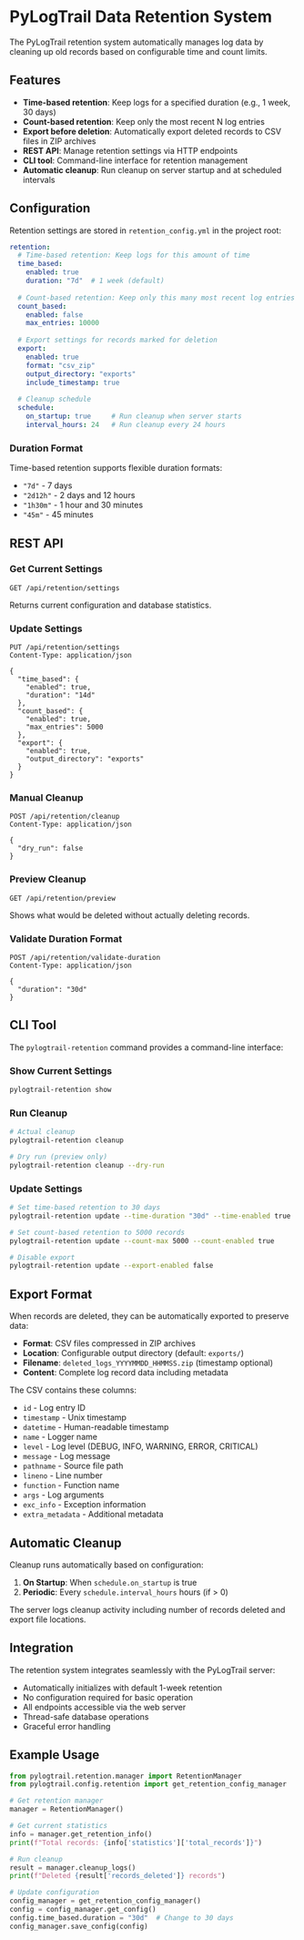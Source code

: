 # PyLogTrail Data Retention System

The PyLogTrail retention system automatically manages log data by cleaning up old records based on configurable time and count limits.

## Features

- **Time-based retention**: Keep logs for a specified duration (e.g., 1 week, 30 days)
- **Count-based retention**: Keep only the most recent N log entries
- **Export before deletion**: Automatically export deleted records to CSV files in ZIP archives
- **REST API**: Manage retention settings via HTTP endpoints
- **CLI tool**: Command-line interface for retention management
- **Automatic cleanup**: Run cleanup on server startup and at scheduled intervals

## Configuration

Retention settings are stored in `retention_config.yml` in the project root:

```yaml
retention:
  # Time-based retention: Keep logs for this amount of time
  time_based:
    enabled: true
    duration: "7d"  # 1 week (default)
  
  # Count-based retention: Keep only this many most recent log entries
  count_based:
    enabled: false
    max_entries: 10000
  
  # Export settings for records marked for deletion
  export:
    enabled: true
    format: "csv_zip"
    output_directory: "exports"
    include_timestamp: true
  
  # Cleanup schedule
  schedule:
    on_startup: true     # Run cleanup when server starts
    interval_hours: 24   # Run cleanup every 24 hours
```

### Duration Format

Time-based retention supports flexible duration formats:
- `"7d"` - 7 days
- `"2d12h"` - 2 days and 12 hours
- `"1h30m"` - 1 hour and 30 minutes
- `"45m"` - 45 minutes

## REST API

### Get Current Settings
```http
GET /api/retention/settings
```

Returns current configuration and database statistics.

### Update Settings
```http
PUT /api/retention/settings
Content-Type: application/json

{
  "time_based": {
    "enabled": true,
    "duration": "14d"
  },
  "count_based": {
    "enabled": true,
    "max_entries": 5000
  },
  "export": {
    "enabled": true,
    "output_directory": "exports"
  }
}
```

### Manual Cleanup
```http
POST /api/retention/cleanup
Content-Type: application/json

{
  "dry_run": false
}
```

### Preview Cleanup
```http
GET /api/retention/preview
```

Shows what would be deleted without actually deleting records.

### Validate Duration Format
```http
POST /api/retention/validate-duration
Content-Type: application/json

{
  "duration": "30d"
}
```

## CLI Tool

The `pylogtrail-retention` command provides a command-line interface:

### Show Current Settings
```bash
pylogtrail-retention show
```

### Run Cleanup
```bash
# Actual cleanup
pylogtrail-retention cleanup

# Dry run (preview only)
pylogtrail-retention cleanup --dry-run
```

### Update Settings
```bash
# Set time-based retention to 30 days
pylogtrail-retention update --time-duration "30d" --time-enabled true

# Set count-based retention to 5000 records
pylogtrail-retention update --count-max 5000 --count-enabled true

# Disable export
pylogtrail-retention update --export-enabled false
```

## Export Format

When records are deleted, they can be automatically exported to preserve data:

- **Format**: CSV files compressed in ZIP archives
- **Location**: Configurable output directory (default: `exports/`)
- **Filename**: `deleted_logs_YYYYMMDD_HHMMSS.zip` (timestamp optional)
- **Content**: Complete log record data including metadata

The CSV contains these columns:
- `id` - Log entry ID
- `timestamp` - Unix timestamp
- `datetime` - Human-readable timestamp
- `name` - Logger name
- `level` - Log level (DEBUG, INFO, WARNING, ERROR, CRITICAL)
- `message` - Log message
- `pathname` - Source file path
- `lineno` - Line number
- `function` - Function name
- `args` - Log arguments
- `exc_info` - Exception information
- `extra_metadata` - Additional metadata

## Automatic Cleanup

Cleanup runs automatically based on configuration:

1. **On Startup**: When `schedule.on_startup` is true
2. **Periodic**: Every `schedule.interval_hours` hours (if > 0)

The server logs cleanup activity including number of records deleted and export file locations.

## Integration

The retention system integrates seamlessly with the PyLogTrail server:

- Automatically initializes with default 1-week retention
- No configuration required for basic operation
- All endpoints accessible via the web server
- Thread-safe database operations
- Graceful error handling

## Example Usage

```python
from pylogtrail.retention.manager import RetentionManager
from pylogtrail.config.retention import get_retention_config_manager

# Get retention manager
manager = RetentionManager()

# Get current statistics
info = manager.get_retention_info()
print(f"Total records: {info['statistics']['total_records']}")

# Run cleanup
result = manager.cleanup_logs()
print(f"Deleted {result['records_deleted']} records")

# Update configuration
config_manager = get_retention_config_manager()
config = config_manager.get_config()
config.time_based.duration = "30d"  # Change to 30 days
config_manager.save_config(config)
```